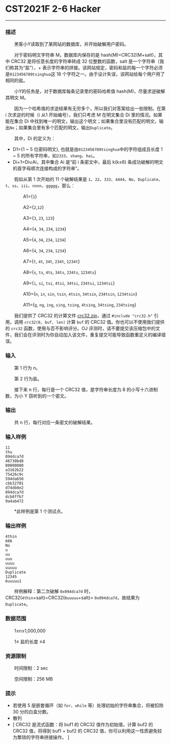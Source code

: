 # CST2021F 2-6 Hacker

------

### **描述**

　　黑客小Y读取到了某网站的数据库，并开始破解用户密码。

　　对于密码明文字符串 M，数据库内保存的是 hash(M)=CRC32(M+salt)，其中 CRC32 是将任意长度的字符串转成 32 位整数的函数，salt 是一个字符串（我们称其为“盐”），+ 表示字符串的拼接。该网站规定，密码和盐的每一个字符必须是`0123456789tsinghua`这 18 个字符之一。由于设计失误，该网站给每个用户用了相同的盐。

　　小Y的任务是，对于数据库每条记录里的密码哈希值 hash(M)，尽量求逆破解其明文 M。

　　因为一个哈希值的求逆结果有无穷多个，所以我们对答案给出一些限制。在第 i 次求逆的时候（i 从1 开始编号），我们只考虑 M 在明文集合 Di 里的情况。如果能在集合 Di 中找到唯一的明文，输出这个明文；如果集合里没有匹配的明文，输出`No`；如果集合里有多个匹配的明文，输出`Duplicate`。

　　其中，Di 的定义为：

- D1={1 ~ 5 位密码明文}, 也就是由`0123456789tsinghua`中的字符组成且长度 1 ~ 5 的所有字符串，如`2333`、`shang`、`hai`。
- Di+1=Di∪Ai，其中集合 Ai 是“前 i 条密文中，最后 k(k≤8) 条成功破解的明文的首字母顺次连接构成的字符串”。

　　假如从第 1 次开始的 11 个破解结果是 `1`、`22`、`333`、`4444`、`No`、`Duplicate`、`t`、`ss`、`iii`、`nnnn`、`ggggg`，那么：

　　　　A1={`1`}

　　　　A2={`2`,`12`}

　　　　A3={`3`, `23`, `123`}

　　　　A4={`4`, `34`, `234`, `1234`}

　　　　A5={`4`, `34`, `234`, `1234`}

　　　　A6={`4`, `34`, `234`, `1234`}

　　　　A7={`t`, `4t`, `34t`, `234t`, `1234t`}

　　　　A8={`s`, `ts`, `4ts`, `34ts`, `234ts`, `1234ts`}

　　　　A9={`i`, `si`, `tsi`, `4tsi`, `34tsi`, `234tsi`, `1234tsi`}

　　　　A10={`n`, `in`, `sin`, `tsin`, `4tsin`, `34tsin`, `234tsin`, `1234tsin`}

　　　　A11={`g`, `ng`, `ing`, `sing`, `tsing`, `4tsing`, `34tsing`, `234tsing`}

　　我们提供了 CRC32 的计算文件 [crc32.zip](https://dsa.cs.tsinghua.edu.cn/oj/attachment/112e/112e8204d99817ef68123c74458ca7e649eea106.zip)，通过 `#include "crc32.h"` 引用，调用 `crc32(0, buf, len)` 计算 `buf` 的 CRC32 值。你也可以不使用我们提供的 `crc32` 函数，使用与否不影响评分。OJ 评测时，请不要提交该压缩包中的文件，我们会在评测时为你自动加入该文件，重复提交可能导致函数重定义的编译错误。

### **输入**

　　第 1 行为 n。

　　第 2 行为盐。

　　接下来 n 行，每行是一个 CRC32 值，是字符串长度为 8 的小写十六进制数，为小 Y 窃听到的一个密文。

### **输出**

　　共 n 行，每行对应一条密文的破解结果。

### **输入样例**

```
11
thu
094dca7d
46730bd8
00000000
a3162b22
75426c9c
594da650
cbb32701
d74db8e2
094dca7d
dcb0ffb7
9a4ab472
```

　　*此样例是第 1 个测试点。

### **输出样例**

```
4thin
666
No
u
uu
uuu
uuuu
uuuuu
Duplicate
12345
6uuuuu1
```

　　样例解释：第二次破解 `0x094dca7d` 时，CRC32(`4thin`+salt)=CRC32(`6uuuuu`+salt)= `0x094dca7d`，故结果为 `Duplicate`。

### **数据范围**

　　1≤n≤1,000,000

　　1≤ 盐的长度 ≤4

### **资源限制**

　　时间限制：2 sec

　　空间限制：256 MB

### **提示**

- 若使用 5 层嵌套循环（如 `for`、`while` 等）处理初始的字符串集合，将被扣除 30 分的白盒分数。
- 散列
- [ CRC32 是流式函数：将 buf1 的 CRC32 值作为初始值，计算 buf2 的 CRC32 值，将得到 buf1 + buf2 的 CRC32 值，你可以利用这一性质避免较为繁琐的字符串拼接操作。 ]
